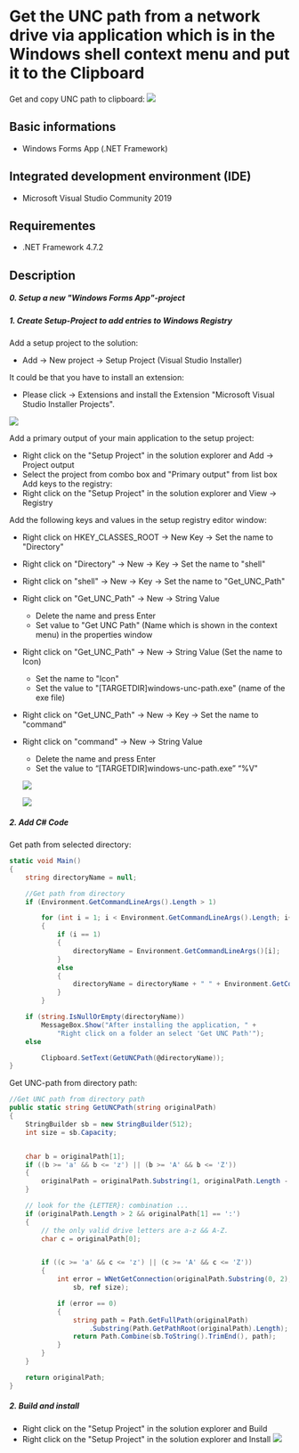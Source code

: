# Get the UNC path from a network drive via application which is in the Windows shell context menu and put it to the Clipboard
Get and copy UNC path to clipboard:
[![](images/get_path.png)](https://github.com/LuminiCode/windows-unc-path/blob/master/images/get_path.png)

## Basic informations
- Windows Forms App (.NET Framework)

## Integrated development environment (IDE)
- Microsoft Visual Studio Community 2019

## Requirementes 
- .NET Framework 4.7.2


## Description
##### 0. Setup a new "Windows Forms App"-project
##### 1. Create Setup-Project to add entries to Windows Registry
Add a setup project to the solution:
- Add → New project → Setup Project (Visual Studio Installer)

It could be that you have to install an extension:
- Please click → Extensions and install the Extension "Microsoft Visual Studio Installer Projects".

[![](images/installer.png)](https://github.com/LuminiCode/windows-unc-path/blob/master/images/installer.png)

Add a primary output of your main application to the setup project:
- Right click on the "Setup Project" in the solution explorer and Add → Project output
- Select the project from combo box and "Primary output" from list box
Add keys to the registry:
- Right click on the "Setup Project" in the solution explorer and View → Registry

Add the following keys and values in the setup registry editor window:
- Right click on HKEY_CLASSES_ROOT → New Key → Set the name to "Directory"
- Right click on "Directory" → New → Key → Set the name to "shell"
- Right click on "shell" → New → Key → Set the name to "Get_UNC_Path"
- Right click on "Get_UNC_Path" → New → String Value
  - Delete the name and press Enter
  - Set value to "Get UNC Path" (Name which is shown in the context menu) in the properties window
- Right click on "Get_UNC_Path" → New →  String Value (Set the name to Icon)
  - Set the name to "Icon"
  - Set the value to "[TARGETDIR]windows-unc-path.exe" (name of the exe file)
- Right click on "Get_UNC_Path" → New → Key → Set the name to "command"
- Right click on "command" → New → String Value 
  - Delete the name and press Enter
  -	Set the value to “[TARGETDIR]windows-unc-path.exe” “%V"
  
  [![](images/registry_3.png)](https://github.com/LuminiCode/windows-unc-path/blob/master/images/registry_3.png)
  
    [![](images/registry_2.png)](https://github.com/LuminiCode/windows-unc-path/blob/master/images/registry_2.png)

##### 2. Add C# Code

Get path from selected directory:
```csharp
static void Main()
{
    string directoryName = null;

    //Get path from directory
    if (Environment.GetCommandLineArgs().Length > 1)

        for (int i = 1; i < Environment.GetCommandLineArgs().Length; i++)
        {
            if (i == 1)
            {
                directoryName = Environment.GetCommandLineArgs()[i];
            }
            else
            {
                directoryName = directoryName + " " + Environment.GetCommandLineArgs()[i];
            }
        }

    if (string.IsNullOrEmpty(directoryName))
        MessageBox.Show("After installing the application, " +
            "Right click on a folder an select 'Get UNC Path'");
    else

        Clipboard.SetText(GetUNCPath(@directoryName));
}
```

Get UNC-path from directory path:

```csharp
//Get UNC path from directory path
public static string GetUNCPath(string originalPath)
{
    StringBuilder sb = new StringBuilder(512);
    int size = sb.Capacity;


    char b = originalPath[1];
    if ((b >= 'a' && b <= 'z') || (b >= 'A' && b <= 'Z'))
    {
        originalPath = originalPath.Substring(1, originalPath.Length - 1);
    }

    // look for the {LETTER}: combination ...
    if (originalPath.Length > 2 && originalPath[1] == ':')
    {
        // the only valid drive letters are a-z && A-Z.
        char c = originalPath[0];


        if ((c >= 'a' && c <= 'z') || (c >= 'A' && c <= 'Z'))
        {
            int error = WNetGetConnection(originalPath.Substring(0, 2),
                sb, ref size);

            if (error == 0)
            {
                string path = Path.GetFullPath(originalPath)
                    .Substring(Path.GetPathRoot(originalPath).Length);
                return Path.Combine(sb.ToString().TrimEnd(), path);
            }
        }
    }

    return originalPath;
}
```
##### 2. Build and install

- Right click on the "Setup Project" in the solution explorer and Build
- Right click on the "Setup Project" in the solution explorer and Install
[![](images/install.png)](https://github.com/LuminiCode/windows-unc-path/blob/master/images/install.png)
